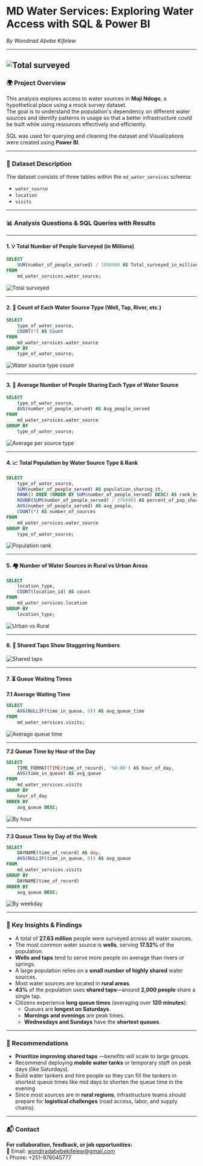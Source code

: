 # MD Water Services: Exploring Water Access with SQL & Power BI

*By Wondirad Abebe Kifelew*  

---
![Total surveyed](Images/md.jpg)
---

### 🌍 **Project Overview**  

This analysis explores access to water sources in **Maji Ndogo**, a hypothetical place using a mock survey dataset.  
The goal is to understand the population's dependency on different water sources and identify patterns in usage so that a better infrastructure could be built while using resources effectively and efficiently.  

SQL was used for querying and cleaning the dataset and Visualizations were created using **Power BI**.

---

### 📂 **Dataset Description**  

The dataset consists of three tables within the `md_water_services` schema:
- `water_source`
- `location`
- `visits`

---

### 📊 **Analysis Questions & SQL Queries with Results**

---

#### 1. 💡 Total Number of People Surveyed (in Millions)  

```sql
SELECT 
    SUM(number_of_people_served) / 1000000 AS Total_surveyed_in_millions 
FROM 
    md_water_services.water_source;
```  
![Total surveyed](Images/scr2.jpg)

---

#### 2. 🧾 Count of Each Water Source Type (Well, Tap, River, etc.)

```sql
SELECT 
    type_of_water_source, 
    COUNT(*) AS Count 
FROM 
    md_water_services.water_source 
GROUP BY 
    type_of_water_source;
```  
![Water source type count](Images/scr3-table.jpg)

---

#### 3. 👥 Average Number of People Sharing Each Type of Water Source

```sql
SELECT 
    type_of_water_source, 
    AVG(number_of_people_served) AS Avg_people_served 
FROM 
    md_water_services.water_source 
GROUP BY 
    type_of_water_source;
```  
![Average per source type](Images/scr4.jpg)

---

#### 4. 📈 Total Population by Water Source Type & Rank

```sql
SELECT 
    type_of_water_source, 
    SUM(number_of_people_served) AS population_sharing_it, 
    RANK() OVER (ORDER BY SUM(number_of_people_served) DESC) AS rank_by_population, 
    ROUND(SUM(number_of_people_served) / 276000) AS percent_of_pop_sharing, 
    AVG(number_of_people_served) AS avg_people, 
    COUNT(*) AS number_of_sources 
FROM 
    md_water_services.water_source 
GROUP BY 
    type_of_water_source;
```  
![Population rank](Images/scr5.jpg)

---

#### 5. 🏘️ Number of Water Sources in Rural vs Urban Areas

```sql
SELECT 
    location_type, 
    COUNT(location_id) AS count 
FROM 
    md_water_services.location  
GROUP BY 
    location_type;
```  
![Urban vs Rural](Images/1.jpg)

---

#### 6. 🚰 Shared Taps Show Staggering Numbers

![Shared taps](Images/2.jpg)

---

#### 7. ⏳ Queue Waiting Times  

**7.1 Average Waiting Time**

```sql
SELECT 
    AVG(NULLIF(time_in_queue, 0)) AS avg_queue_time 
FROM 
    md_water_services.visits;
```  
![Average queue time](Images/3.jpg)

---

**7.2 Queue Time by Hour of the Day**

```sql
SELECT 
    TIME_FORMAT(TIME(time_of_record), '%H:00') AS hour_of_day, 
    AVG(time_in_queue) AS avg_queue 
FROM 
    md_water_services.visits 
GROUP BY 
    hour_of_day 
ORDER BY 
    avg_queue DESC;
```  
![By hour](Images/5.jpg)

---

**7.3 Queue Time by Day of the Week**

```sql
SELECT 
    DAYNAME(time_of_record) AS day, 
    AVG(NULLIF(time_in_queue, 0)) AS avg_queue 
FROM 
    md_water_services.visits 
GROUP BY 
    DAYNAME(time_of_record) 
ORDER BY 
    avg_queue DESC;
```  
![By weekday](Images/4.jpg)

---

### 📌 Key Insights & Findings

- A total of **27.63 million** people were surveyed across all water sources.  
- The most common water source is **wells**, serving **17.52%** of the population.  
- **Wells and taps** tend to serve more people on average than rivers or springs.  
- A large population relies on a **small number of highly shared** water sources.  
- Most water sources are located in **rural areas**.  
- **43%** of the population uses **shared taps**—around **2,000 people** share a single tap.  
- Citizens experience **long queue times** (averaging over **120 minutes**):
  - Queues are **longest on Saturdays**.
  - **Mornings and evenings** are peak times.
  - **Wednesdays and Sundays** have the **shortest queues**.

---

### 📢 Recommendations

- **Prioritize improving shared taps** —benefits will scale to large groups.  
- Recommend deploying **mobile water tanks** or temporary staff on peak days (like Saturdays).
- Build water tankers and hire people so they can fill the tankers in shortest queue times like mid days to shorten the queue time in the 
 evening  
- Since most sources are in **rural regions**, infrastructure teams should prepare for **logistical challenges** (road access, labor, and supply chains).

---

### 📬 Contact

**For collaboration, feedback, or job opportunities:**  
📧 Email: wondiradabebekifelew@gmail.com  
📞 Phone: +251-976045777  
